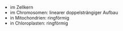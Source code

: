 - im Zellkern
- im Chromosomen: linearer doppelsträngiger Aufbau
- in Mitochondrien: ringförmig
- in Chloroplasten: ringförmig

